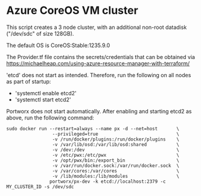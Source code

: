 # Azure CoreOS VM cluster

This script creates a 3 node cluster, with an additional non-root datadisk ("/dev/sdc" of size 128GB).

The default OS is CoreOS:Stable:1235.9.0

The Provider.tf file contains the secrets/credentials that can be obtained via
https://michaelheap.com/using-azure-resource-manager-with-terraform/

'etcd' does not start as intended. Therefore, run the following on all nodes as part of startup:
* 'systemctl enable etcd2'
* 'systemctl start etcd2'

Portworx does not start automatically.   After enabling and starting etcd2 as above, run the following command:

```
sudo docker run --restart=always --name px -d --net=host       \
                 --privileged=true                             \
                 -v /run/docker/plugins:/run/docker/plugins    \
                 -v /var/lib/osd:/var/lib/osd:shared           \
                 -v /dev:/dev                                  \
                 -v /etc/pwx:/etc/pwx                          \
                 -v /opt/pwx/bin:/export_bin                   \
                 -v /var/run/docker.sock:/var/run/docker.sock  \
                 -v /var/cores:/var/cores                      \
                 -v /lib/modules:/lib/modules                  \
                portworx/px-dev -k etcd://localhost:2379 -c MY_CLUSTER_ID -s /dev/sdc             
```                
